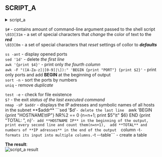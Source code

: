SCRIPT_A
---------

<details><summary>script_a</summary>

```
#!/bin/bash

function find_open_ports() {
        ss -ant | sed '1d' | awk '{print $4}' | awk -F "([A-Za-z]|[0-9]|\]):" 'BEGIN {print "PORT"} {print $2}' | sort -n | uniq
}

function check_install_nmap() {
        test -e /usr/bin/nmap
        if [ "$?" == "false" ]
        then
                echo "nmap is NOT installed. Start installind"
                sudo apt install nmap
        fi
}

function find_ip() {
        addr=$1
        nmap -sP $addr | sed '$d' | awk 'BEGIN {print "HOSTNAME\tIP"} NR%2 == 0 {n=n+1; print $5"\t" $6} END {print "TOTAL: ", n}' | column -t
}


if [ "$#" == "0" ]
then
        echo -e "\033[31m$0""\033[0m has 2 keys:"
        echo "The --all key displays the IP adresses and symblic names of all hosts in the current subnet"
        echo "The --target key displays a list of open system TCP ports"
elif [ "$1" == "--all" ]
then
        echo -e "\033[32mNext ports are opened:\033[0m"
        find_open_ports
elif [ "$1" == "--target" ]
then
        check_install_nmap
        echo -e "\033[32mThey are such hosts in the network:\033[0m"
        find_ip $2
else
        echo -e "There is\033[31m no \033[0m$1 key"
fi

exit 0
```
![script_a](screenshots/script_a)

-------

</details>

```$#``` - contains amount of command-line argument passed to the shell script  
```\033[31m``` - a set of special characters that *change* the color of text to the ***red***  
```\033[0m``` - a set of special characters that *reset* settings of collor to ***defaults*** 
   
```ss -ant``` - display opened ports  
```sed '1d'``` - delete *the first line*  
```awk '{print $4}'``` - print only *the fourth column*  
```awk -F "([A-Za-z]|[0-9]|\]):" 'BEGIN {print "PORT"} {print $2}'``` - print only ports and add **BEGIN** at the beginning of output  
```sort -n``` - sort the ports by numbers  
```uniq``` - remove *duplicate*  
  
```test -e``` - check for file existence  
```$?``` - the exit *status of the last executed command*  
```nmap -sP $addr``` - displays the IP adresses and symbolic names of all hosts in the subnet **$addr**  
```sed '$d'``` - delete the last line  
```awk 'BEGIN {print "HOSTNAME\tIP"} NR%2 == 0 {n=n+1; print $5"\t" $6} END {print "TOTAL: ", n}'``` - add **HOSTNAME IP** in the beginning of the output, 
print every second line and count them(n=n+1),  add **TOTAL** and numbers of **IP adresses** in the end of the output  
```column -t``` - formats its input into multiple columns. ```-t --table``` - create a table  
  
**The result**:  
![script_a result](screenshots/script_a_result)




